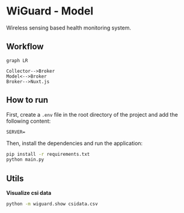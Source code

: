 # WiGuard - Model

Wireless sensing based health monitoring system.

## Workflow

```mermaid
graph LR

Collector-->Broker
Model<-->Broker
Broker-->Nuxt.js
```

## How to run

First, create a `.env` file in the root directory of the project and add the following content:

```properties
SERVER=
```

Then, install the dependencies and run the application:

```bash
pip install -r requirements.txt
python main.py
```

## Utils

**Visualize csi data**

```bash
python -m wiguard.show csidata.csv
```
